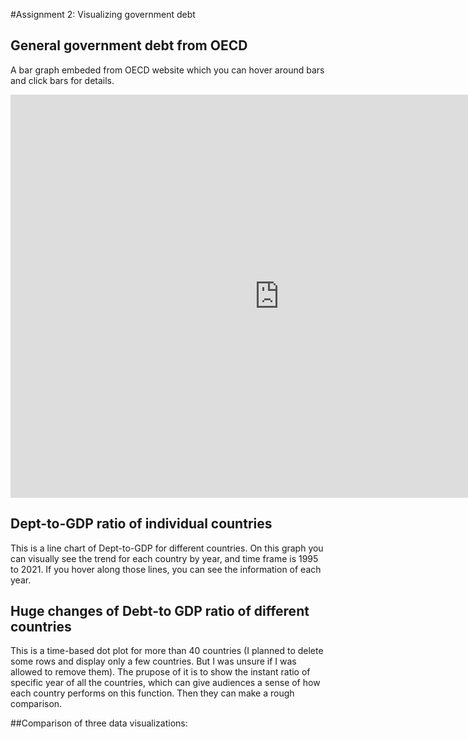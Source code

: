 #Assignment 2: Visualizing government debt

## General government debt from OECD
A bar graph embeded from OECD website which you can hover around bars and click bars for details. 
<iframe src="https://data.oecd.org/chart/6Y33" width="860" height="645" style="border: 0" mozallowfullscreen="true" webkitallowfullscreen="true" allowfullscreen="true"><a href="https://data.oecd.org/chart/6Y33" target="_blank">OECD Chart: General government debt, Total, % of GDP, Annual, 2021</a></iframe>


## Dept-to-GDP ratio of individual countries
This is a line chart of Dept-to-GDP for different countries. On this graph you can visually see the trend for each country by year, and time frame is 1995 to 2021. If you hover along those lines, you can see the information of each year. 
<div class="flourish-embed flourish-chart" data-src="visualisation/12598315"><script src="https://public.flourish.studio/resources/embed.js"></script></div>


## Huge changes of Debt-to GDP ratio of different countries
This is a time-based dot plot for more than 40 countries (I planned to delete some rows and display only a few countries. But I was unsure if I was allowed to remove them). The prupose of it is to show the instant ratio of specific year of all the countries, which can give audiences a sense of how each country performs on this function. Then they can make a rough comparison.
<div class="flourish-embed flourish-scatter" data-src="visualisation/12598729"><script src="https://public.flourish.studio/resources/embed.js"></script></div>


##Comparison of three data visualizations:
